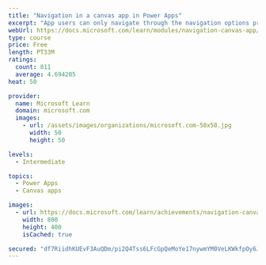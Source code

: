 ```yaml
---
title: "Navigation in a canvas app in Power Apps"
excerpt: "App users can only navigate through the navigation options provided by an app developer, and this module is designed to help you build a good navigation experience for your canvas app."
webUrl: https://docs.microsoft.com/learn/modules/navigation-canvas-app/
type: course
price: Free
length: PT33M
ratings:
  count: 811
  average: 4.694205
heat: 50

provider:
  name: Microsoft Learn
  domain: microsoft.com
  images:
    - url: /assets/images/organizations/microsoft.com-50x50.jpg
      width: 50
      height: 50

levels:
  - Intermediate

topics:
  - Power Apps
  - Canvas apps

images:
  - url: https://docs.microsoft.com/learn/achievements/navigation-canvas-app-social.png
    width: 800
    height: 400
    isCached: true

secured: "df7RiidhKUEvF3AuQDm/pi2Q4Tss6LFcGpQeMoYe17nywmYM0VeLKWkfpOy6J1qJXfWt7NV6V6J4hFFOrIzaly+qxFt7qVv9MN9inJC4fAPzsDjno8kXQj4i+YPZ/FYdE+s9oaxUhlLJgGTCJBO6Dz9Z7KbCimUJl+DmuWueISP50198agaMYzx4nD6meVbFSCg8/ilZ57WziYsRDBnOXF6Kmvj5mFw0pexs2+3f0lgRi8tYD5XnYov5GbpW2B60Sbh6dV5pq6o1Soqji6R3Rk5LTyI9Gp0p9JYB5wLsFzG3tZN+sjH/LCu/PoCwcNFu3e857ek95QJBm/53B7kXVdJR7jC5/O1gupP6Ez2+Ah6XcQDrQeGG/VYXCIcPPrA68SEFdCNihmblmDSsnz1ogJwKyMNPS0TWxS062vP0Ob0=;wHpDfqNm4R/J65Zg4lWN2w=="
---
```


